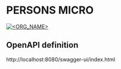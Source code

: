 # PERSONS MICRO    
[![<ORG_NAME>](https://circleci.com/gh/danielcastilla/persons.svg?style=svg)](<LINK>)


## OpenAPI definition

http://localhost:8080/swagger-ui/index.html

